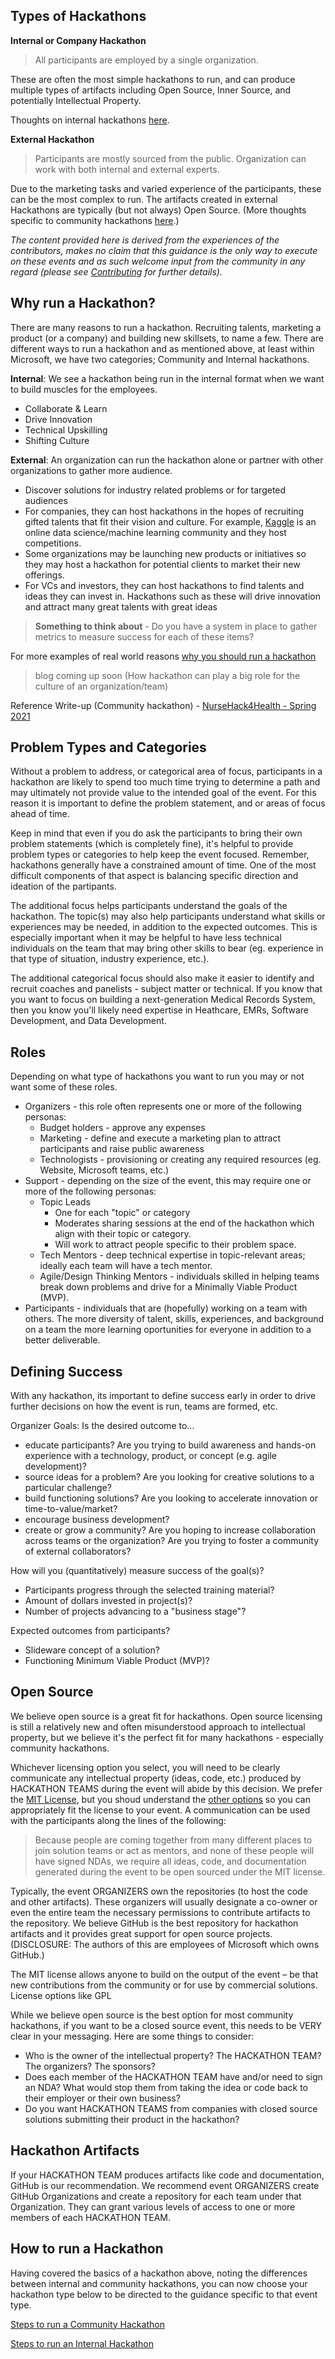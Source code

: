 ## Types of Hackathons
**Internal or Company Hackathon**
> All participants are employed by a single organization. 

These are often the most simple hackathons to run, and can produce multiple types of artifacts including Open Source, Inner Source, and potentially Intellectual Property. 

Thoughts on internal hackathons [here](https://github.com/microsoft/hackathon-starter-kit/blob/main/internal-hack/README.md).


**External Hackathon** 
> Participants are mostly sourced from the public. Organization can work with both internal and external experts.

Due to the marketing tasks and varied experience of the participants, these can be the most complex to run. The artifacts created in external Hackathons are typically (but not always) Open Source. (More thoughts specific to community hackathons [here](https://github.com/microsoft/hackathon-starter-kit/blob/main/community-hack/README.md).)

*The content provided here is derived from the experiences of the contributors, makes no claim that this guidance is the only way to execute on these events and as such welcome input from the community in any regard (please see [Contributing](#Contributing) for further details).*

## Why run a Hackathon?
There are many reasons to run a hackathon. Recruiting talents, marketing a product (or a company) and building new skillsets, to name a few. There are different ways to run a hackathon and as mentioned above, at least within Microsoft, we have two categories; Community and Internal hackathons.  

**Internal**: We see a hackathon being run in the internal format when we want to build muscles for the employees. 

  - Collaborate & Learn
  - Drive Innovation
  - Technical Upskilling
  - Shifting Culture

**External**: An organization can run the hackathon alone or partner with other organizations to gather more audience. 

  - Discover solutions for industry related problems or for targeted audiences 
  - For companies, they can host hackathons in the hopes of recruiting gifted talents that fit their vision and culture. For example, [Kaggle](https://www.kaggle.com/competitions) is an online data science/machine learning community and they host competitions.
  - Some organizations may be launching new products or initiatives so they may host a hackathon for potential clients to market their new offerings. 
  - For VCs and investors, they can host hackathons to find talents and ideas they can invest in. Hackathons such as these will drive innovation and attract many great talents with great ideas

> **Something to think about** - Do you have a system in place to gather metrics to measure success for each of these items?

For more examples of real world reasons [why you should run a hackathon](https://eventornado.com/blog/why-your-company-should-run-a-hackathon#:~:text=7%20reasons%20why%20your%20company%20should%20run%20a,can%20attract%20powerful%20PR.%20...%20More%20items...%20)

> blog coming up soon (How hackathon can play a big role for the culture of an organization/team)

Reference Write-up (Community hackathon) - [NurseHack4Health - Spring 2021](https://www.healthpopuli.com/2021/05/17/nurses-hacking-for-health-and-compassionomics/)


## Problem Types and Categories

Without a problem to address, or categorical area of focus, participants in a hackathon are likely to spend too much time trying to determine a path and may ultimately not provide value to the intended goal of the event. For this reason it is important to define the problem statement, and or areas of focus ahead of time.

Keep in mind that even if you do ask the participants to bring their own problem statements (which is completely fine), it's helpful to provide problem types or categories to help keep the event focused. Remember, hackathons generally have a constrained amount of time. One of the most difficult components of that aspect is balancing specific direction and ideation of the partipants.

The additional focus helps participants understand the goals of the hackathon. The topic(s) may also help participants understand what skills or experiences may be needed, in addition to the expected outcomes. This is especially important when it may be helpful to have less technical individuals on the team that may bring other skills to bear (eg. experience in that type of situation, industry experience, etc.). 

The additional categorical focus should also make it easier to identify and recruit coaches and panelists - subject matter or technical. If you know that you want to focus on building a next-generation Medical Records System, then you know you'll likely need expertise in Heathcare, EMRs, Software Development, and Data Development.

## Roles
Depending on what type of hackathons you want to run you may or not want some of these roles.  

- Organizers - this role often represents one or more of the following personas:
  - Budget holders - approve any expenses
  - Marketing - define and execute a marketing plan to attract participants and raise public awareness
  - Technologists - provisioning or creating any required resources (eg. Website, Microsoft teams, etc.)
- Support - depending on the size of the event, this may require one or more of the following personas:
  - Topic Leads
    - One for each "topic" or category
    - Moderates sharing sessions at the end of the hackathon which align with their topic or category.
    - Will work to attract people specific to their problem space.
  - Tech Mentors - deep technical expertise in topic-relevant areas; ideally each team will have a tech mentor.
  - Agile/Design Thinking Mentors - individuals skilled in helping teams break down problems and drive for a Minimally Viable Product (MVP).
- Participants - individuals that are (hopefully) working on a team with others. The more diversity of talent, skills, experiences, and background on a team the more learning oportunities for everyone in addition to a better deliverable.
  
## Defining Success

With any hackathon, its important to define success early in order to drive further decisions on how the event is run, teams are formed, etc.

Organizer Goals: 
Is the desired outcome to...
  - educate participants? Are you trying to build awareness and hands-on experience with a technology, product, or concept (e.g. agile development)?
  - source ideas for a problem? Are you looking for creative solutions to a particular challenge?
  - build functioning solutions? Are you looking to accelerate innovation or time-to-value/market?
  - encourage business development?
  - create or grow a community? Are you hoping to increase collaboration across teams or the organization? Are you trying to foster a community of external collaborators?

How will you (quantitatively) measure success of the goal(s)?
  - Participants progress through the selected training material?
  - Amount of dollars invested in project(s)?
  - Number of projects advancing to a "business stage"?

Expected outcomes from participants?
  - Slideware concept of a solution?
  - Functioning Minimum Viable Product (MVP)?

## Open Source

We believe open source is a great fit for hackathons. Open source licensing is still a relatively new and often misunderstood approach to intellectual property, but we believe it's the perfect fit for many hackathons - especially community hackathons.

Whichever licensing option you select, you will need to be clearly communicate any intellectual property (ideas, code, etc.) produced by HACKATHON TEAMS during the event will abide by this decision. We prefer the [MIT License](https://opensource.org/licenses/MIT), but you shoud understand the [other options](https://opensource.org/licenses) so you can appropriately fit the license to your event. A communication can be used with the participants along the lines of the following:

>Because people are coming together from many different places to join solution teams or act as mentors, and none of these people will have signed NDAs, we require all ideas, code, and documentation generated during the event to be open sourced under the MIT license.​

Typically, the event ORGANIZERS own the repositories (to host the code and other artifacts). These organizers will usually designate a co-owner or even the entire team the necessary permissions to contribute artifacts to the repository. We believe GitHub is the best repository for hackathon artifacts and it provides great support for open source projects. (DISCLOSURE: The authors of this are employees of Microsoft which owns GitHub.)

The MIT license allows anyone to build on the output of the event – be that new contributions from the community or for use by commercial solutions. License options like GPL 

While we believe open source is the best option for most community hackathons, if you want to be a closed source event, this needs to be VERY clear in your messaging. Here are some things to consider:
- Who is the owner of the intellectual property? The HACKATHON TEAM? The organizers? The sponsors? 
- Does each member of the HACKATHON TEAM have and/or need to sign an NDA? What would stop them from taking the idea or code back to their employer or their own business?
- Do you want HACKATHON TEAMS from companies with closed source solutions submitting their product in the hackathon?

## Hackathon Artifacts

If your HACKATHON TEAM produces artifacts like code and documentation, GitHub is our recommendation. We recommend event ORGANIZERS create GitHub Organizations and create a repository for each team under that Organization. They can grant various levels of access to one or more members of each HACKATHON TEAM.

## How to run a Hackathon

Having covered the basics of a hackathon above, noting the differences between internal and community hackathons, you can now choose your hackathon type below to be directed to the guidance specific to that event type.

[Steps to run a Community Hackathon](/community-hack/README.md)

[Steps to run an Internal Hackathon](/internal-hack/README.md)
